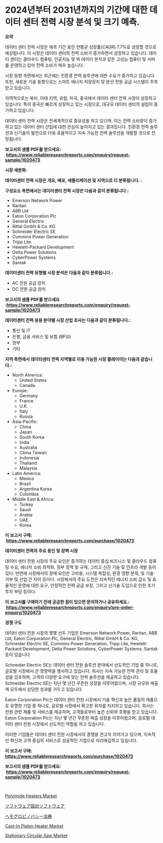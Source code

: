 <p><h1>2024년부터 2031년까지의 기간에 대한 데이터 센터 전력 시장 분석 및 크기 예측.</h1></p><p><strong>요약</strong></p>
<p><p>데이터 센터 전력 시장은 예측 기간 동안 연평균 성장률(CAGR) 7.7%로 성장할 것으로 예상됩니다. 이 시장은 데이터 센터의 전력 소비가 증가하면서 성장하고 있습니다. 데이터 센터는 클라우드 컴퓨팅, 인공지능 및 빅 데이터 분석과 같은 고성능 컴퓨터 및 서버를 운영하고 있어 전력 소비가 매우 높습니다.</p><p>시장 동향 측면에서는 최근에는 친환경 전력 솔루션에 대한 수요가 증가하고 있습니다. 또한, 새로운 기술 동향으로는 스마트 에너지 저장장치 및 분산 전원 공급 시스템이 주목받고 있습니다.</p><p>지역적으로는 북미, 아태 지역, 유럽, 미국, 중국에서 데이터 센터 전력 시장이 성장하고 있습니다. 특히 중국은 빠르게 성장하고 있는 시장으로, 대규모 데이터 센터의 설립이 증가하고 있습니다.</p><p>데이터 센터 전력 시장은 전세계적으로 중요성을 띄고 있으며, 이는 전력 소비량이 증가하고 있는 데이터 센터 산업에 대한 관심이 높아지고 있는 결과입니다. 친환경 전력 솔루션과 신기술의 발전으로 더욱 효율적이고 지속 가능한 전력 솔루션을 개발할 것으로 전망됩니다.</p></p>
<p><strong>보고서의 샘플 PDF를 받으세요: &nbsp;<a href="https://www.reliableresearchreports.com/enquiry/request-sample/1020473">https://www.reliableresearchreports.com/enquiry/request-sample/1020473</a></strong></p>
<p><strong>시장 세분화:</strong></p>
<p><strong> 데이터센터 전력 시장은 개요, 배포, 애플리케이션 및 지역으로 더 분류됩니다. :</strong></p>
<p><strong>구성요소 측면에서는 데이터센터 전력 시장은 다음과 같이 분류됩니다.:</strong></p>
<p><ul><li>Emerson Network Power</li><li>Raritan</li><li>ABB Ltd</li><li>Eaton Corporation Plc</li><li>General Electric</li><li>Rittal GmbH & Co. KG</li><li>Schneider Electric SE</li><li>Cummins Power Generation</li><li>Tripp Lite</li><li>Hewlett-Packard Development</li><li>Delta Power Solutions</li><li>CyberPower Systems</li><li>Santak</li></ul></p>
<p><strong> 데이터센터 전력 유형별 시장 분석은 다음과 같이 분류됩니다.:</strong></p>
<p><ul><li>AC 전원 공급 장치</li><li>DC 전원 공급 장치</li></ul></p>
<p><strong>보고서의 샘플 PDF를 받으세요 :<a href="https://www.reliableresearchreports.com/enquiry/request-sample/1020473">https://www.reliableresearchreports.com/enquiry/request-sample/1020473</a></strong></p>
<p><strong> 데이터센터 전력 응용 분야별 시장 산업 조사는 다음과 같이 분류됩니다.:</strong></p>
<p><ul><li>통신 및 IT</li><li>은행, 금융 서비스 및 보험 (BFSI)</li><li>정부</li><li>기타</li></ul></p>
<p><strong>지역 측면에서 데이터센터 전력 지역별로 이용 가능한 시장 플레이어는 다음과 같습니다.:</strong></p>
<p><ul>
    <li>
        North America:
        <ul>
            <li>United States</li>
            <li>Canada</li>
        </ul>
    </li>
    <li>
        Europe:
        <ul>
            <li>Germany</li>
            <li>France</li>
            <li>U.K.</li>
            <li>Italy</li>
            <li>Russia</li>
        </ul>
    </li>
    <li>
        Asia-Pacific:
        <ul>
            <li>China</li>
            <li>Japan</li>
            <li>South Korea</li>
            <li>India</li>
            <li>Australia</li>
            <li>China Taiwan</li>
            <li>Indonesia</li>
            <li>Thailand</li>
            <li>Malaysia</li>
        </ul>
    </li>
    <li>
        Latin America:
        <ul>
            <li>Mexico</li>
            <li>Brazil</li>
            <li>Argentina Korea</li>
            <li>Colombia</li>
        </ul>
    </li>
    <li>
        Middle East & Africa:
        <ul>
            <li>Turkey</li>
            <li>Saudi</li>
            <li>Arabia</li>
            <li>UAE</li>
            <li>Korea</li>
        </ul>
    </li>
    </ul></p>
<p><strong>이 보고서 구매: &nbsp;<a href="https://www.reliableresearchreports.com/purchase/1020473">https://www.reliableresearchreports.com/purchase/1020473</a></strong></p>
<p><strong>데이터센터 전력의 주요 동인 및 장벽 시장</strong></p>
<p><p>데이터 센터 전원 시장의 주요 요인은 증가하는 데이터 중심 비즈니스 및 클라우드 컴퓨팅 수요, 에너지 소비 최적화, 정부 정책 및 규제, 그리고 신진 기술 및 인프라 개발 등이 있다. 반면에 시장에서의 장애 요인은 고비용, 시스템 복잡성, 환경 영향 문제, 및 기술 거부 및 산업 간 차이 등이다. 시장에서의 주요 도전은 지속적인 에너지 소비 감소 및 효율적인 운영에 대한 요구, 안정적인 전력 공급 보장, 그리고 신기술 도입으로 인한 초기 투자 부담 등이다.</p></p>
<p><strong>이 보고서를 구매하기 전에 궁금한 점이 있으면 문의하거나 공유하세요.: &nbsp;<a href="https://www.reliableresearchreports.com/enquiry/pre-order-enquiry/1020473">https://www.reliableresearchreports.com/enquiry/pre-order-enquiry/1020473</a></strong></p>
<p><strong>경쟁 구도</strong></p>
<p><p>데이터 센터 전원 시장의 몇몇 선두 기업은 Emerson Network Power, Raritan, ABB Ltd, Eaton Corporation Plc, General Electric, Rittal GmbH & Co. KG, Schneider Electric SE, Cummins Power Generation, Tripp Lite, Hewlett-Packard Development, Delta Power Solutions, CyberPower Systems, Santak 등이 있습니다.</p><p>Schneider Electric SE는 데이터 센터 전원 솔루션 분야에서 선도적인 기업 중 하나로, 글로벌 시장에서 큰 영향력을 행사하고 있습니다. 회사는 지속 가능한 전력 관리 및 효율성을 강조하며, 고객의 다양한 요구에 맞는 전력 솔루션을 제공하고 있습니다. Schneider Electric SE는 지난 몇 년간 꾸준한 성장을 이루어왔으며, 시장 규모와 매출액 모두에서 상당한 성과를 거두고 있습니다.</p><p>Eaton Corporation Plc는 데이터 센터 전원 시장에서 기술 혁신과 높은 품질의 제품으로 유명한 기업 중 하나로, 글로벌 시장에서 확고한 위치를 차지하고 있습니다. 회사는 전원 관련 제품 및 서비스를 제공하며, 고객들로부터 높은 신뢰와 호평을 받고 있습니다. Eaton Corporation Plc는 지난 몇 년간 꾸준한 매출 성장을 이루어왔으며, 글로벌 데이터 센터 전원 시장에서 선도적인 역할을 하고 있습니다.</p><p>이러한 기업들은 데이터 센터 전원 시장에서의 경쟁을 견고히 이어가고 있으며, 지속적인 혁신과 고객 중심의 서비스로 성공적인 기업으로 자리매김하고 있습니다.</p></p>
<p><strong>이 보고서 구매: &nbsp; <a href="https://www.reliableresearchreports.com/purchase/1020473">https://www.reliableresearchreports.com/purchase/1020473</a></strong></p>
<p><strong>보고서의 샘플 PDF를 받으세요: &nbsp;<a href="https://www.reliableresearchreports.com/enquiry/request-sample/1020473">https://www.reliableresearchreports.com/enquiry/request-sample/1020473</a></strong><strong></strong></p>
<p>&nbsp;</p>
<p><p><a href="https://issuu.com/reportprime-2/docs/polyimide-heaters-market-size-2030.pptx">Polyimide Heaters Market</a></p><p><a href="https://medium.com/@lornarempel2023/%E3%82%BD%E3%83%95%E3%83%88%E3%82%A6%E3%82%A7%E3%82%A2%E3%83%87%E3%82%B6%E3%82%A4%E3%83%B3%E3%82%BD%E3%83%95%E3%83%88%E3%82%A6%E3%82%A7%E3%82%A2%E5%B8%82%E5%A0%B4%E3%83%AC%E3%83%9D%E3%83%BC%E3%83%88%E3%81%AF-%E3%81%93%E3%81%AE%E5%B8%82%E5%A0%B4%E3%81%AE%E6%9C%80%E6%96%B0%E3%81%AE%E3%83%88%E3%83%AC%E3%83%B3%E3%83%89%E3%81%A8%E6%88%90%E9%95%B7%E6%A9%9F%E4%BC%9A%E3%82%92%E6%98%8E%E3%82%89%E3%81%8B%E3%81%AB%E3%81%97%E3%81%BE%E3%81%99-a5860ebbcfbd">ソフトウェア設計ソフトウェア</a></p><p><a href="https://medium.com/@lornarempel2023/%E3%83%98%E3%83%A2%E3%82%B0%E3%83%AD%E3%83%93%E3%83%B3%E7%97%85%E6%B2%BB%E7%99%82%E5%B8%82%E5%A0%B4%E5%B1%95%E6%9C%9B-%E7%94%A3%E6%A5%AD%E6%A6%82%E8%A6%81%E3%81%A8%E4%BA%88%E6%B8%AC-2024%E5%B9%B4%E3%81%8B%E3%82%892031%E5%B9%B4-c459986bcd9d">ヘモグロビノパシー治療</a></p><p><a href="https://issuu.com/reportprime-2/docs/cast-in-platen-heater-market-size-2030.pptx">Cast-In Platen Heater Market</a></p><p><a href="https://frill-swim-3cd.notion.site/Stationary-Circular-Saw-Market-Size-Global-Industry-Overview-Market-Segmentation-and-Forecast-202-01b4a33a336541cebb80ddbd1f163069">Stationary Circular Saw Market</a></p></p>